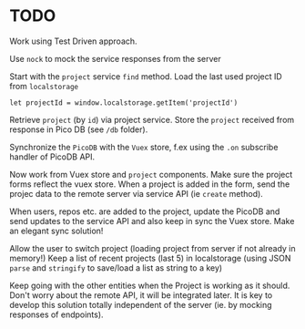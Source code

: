 # TODO

Work using Test Driven approach.

Use `nock` to mock the service responses from the server

Start with the `project` service `find` method.
Load the last used project ID from `localstorage`

`let projectId = window.localstorage.getItem('projectId')`

Retrieve `project` (by `id`) via project service.
Store the `project` received from response in Pico DB (see `/db` folder).

Synchronize the `PicoDB` with the `Vuex` store, f.ex using the `.on` subscribe handler of PicoDB API.

Now work from Vuex store and `project` components. Make sure the project forms reflect the vuex store. When a project is added in the form, send the projec data to the remote server via service API (ie `create` method).

When users, repos etc. are added to the project, update the PicoDB and send updates to the service API and also keep in sync the Vuex store. Make an elegant sync solution!

Allow the user to switch project (loading project from server if not already in memory!)
Keep a list of recent projects (last 5) in localstorage (using JSON `parse` and `stringify` to save/load a list as string to a key)

Keep going with the other entities when the Project is working as it should.
Don't worry about the remote API, it will be integrated later. It is key to develop this solution totally independent of the server (ie. by mocking responses of endpoints).
